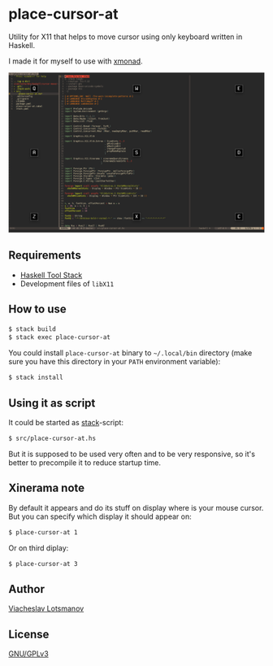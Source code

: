 # place-cursor-at

Utility for X11 that helps to move cursor using only keyboard
written in Haskell.

I made it for myself to use with [xmonad](https://github.com/unclechu/xmonadrc).

![Screenshot](./screenshot.png)

## Requirements

- [Haskell Tool Stack](https://haskellstack.org/)
- Development files of `libX11`

## How to use

```bash
$ stack build
$ stack exec place-cursor-at
```

You could install `place-cursor-at` binary to `~/.local/bin` directory
(make sure you have this directory in your `PATH` environment variable):

```bash
$ stack install
```

## Using it as script

It could be started as [stack](https://haskellstack.org/)-script:

```bash
$ src/place-cursor-at.hs
```

But it is supposed to be used very often and to be very responsive,
so it's better to precompile it to reduce startup time.

## Xinerama note

By default it appears and do its stuff on display where is your mouse cursor.
But you can specify which display it should appear on:

```bash
$ place-cursor-at 1
```

Or on third diplay:
```bash
$ place-cursor-at 3
```

## Author

[Viacheslav Lotsmanov](https://github.com/unclechu)

## License

[GNU/GPLv3](./LICENSE)

